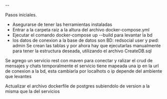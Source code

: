 --

Pasos iniciales.

- Asegurarse de tener las herramientas instaladas
- Entrar a la carpeta raiz a la altura del archivo docker-compose.yml
- Ejecutar el comando docker-compose up --build para levantar la bd 
- los datos de conexion a la base de datos son
BD: redsocial
user y pwd: admin
Se crean las tablas y por ahora hay que ejecutarlas manualmente para tener la estructura deseada, utilizando el archivo CreateDB.sql


Se agrego un servicio rest con maven para conectar y ralizar el crud de mensajes y chats
temporalmente el servicio tiene mapeada una ip en la url de conexion a la bd, esta cambiarla por localhots o ip depende del ambiente que levantes

Actualizar el archivo dockerfile de postgres subiendolo de version a la misma que la del servicios

